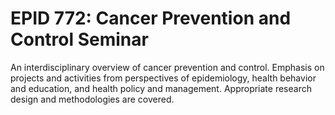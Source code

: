 # EPID 772: Cancer Prevention and Control Seminar

An interdisciplinary overview of cancer prevention and control. Emphasis on projects and activities from perspectives of epidemiology, health behavior and education, and health policy and management. Appropriate research design and methodologies are covered.